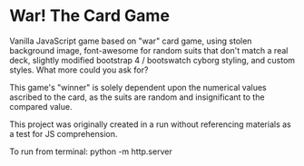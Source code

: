 # War! The Card Game

Vanilla JavaScript game based on "war" card game, using stolen background image, font-awesome for random suits that don't match a real deck, slightly modified bootstrap 4 / bootswatch cyborg styling, and custom styles. What more could you ask for?

This game's "winner" is solely dependent upon the numerical values ascribed to the card, as the suits are random and insignificant to the compared value.

This project was originally created in a run without referencing materials as a test for JS comprehension.

To run from terminal:
python -m http.server